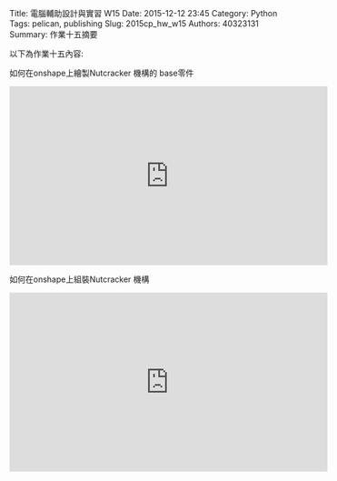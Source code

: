 Title: 電腦輔助設計與實習  W15
Date: 2015-12-12 23:45
Category: Python
Tags: pelican, publishing
Slug: 2015cp_hw_w15
Authors: 40323131
Summary: 作業十五摘要

以下為作業十五內容:
  
如何在onshape上繪製Nutcracker 機構的 base零件
<iframe width="560" height="315" src="https://www.youtube.com/embed/P9qJBka633M" frameborder="0" allowfullscreen></iframe>

如何在onshape上組裝Nutcracker 機構
<iframe width="560" height="315" src="https://www.youtube.com/embed/6jHmbzQWLu8" frameborder="0" allowfullscreen></iframe>

